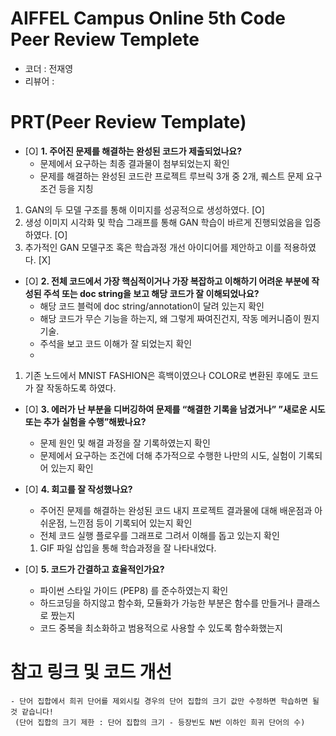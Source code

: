 # AIFFEL Campus Online 5th Code Peer Review Templete
- 코더 : 전재영
- 리뷰어 : 

# PRT(Peer Review Template)
- [O]  **1. 주어진 문제를 해결하는 완성된 코드가 제출되었나요?**
    - 문제에서 요구하는 최종 결과물이 첨부되었는지 확인
    - 문제를 해결하는 완성된 코드란 프로젝트 루브릭 3개 중 2개, 
    퀘스트 문제 요구조건 등을 지칭
1. GAN의 두 모델 구조를 통해 이미지를 성공적으로 생성하였다. [O]
2. 생성 이미지 시각화 및 학습 그래프를 통해 GAN 학습이 바르게 진행되었음을 입증하였다.	[O]
3. 추가적인 GAN 모델구조 혹은 학습과정 개선 아이디어를 제안하고 이를 적용하였다.    [X]  
    
- [O]  **2. 전체 코드에서 가장 핵심적이거나 가장 복잡하고 이해하기 어려운 부분에 작성된 
주석 또는 doc string을 보고 해당 코드가 잘 이해되었나요?**
    - 해당 코드 블럭에 doc string/annotation이 달려 있는지 확인
    - 해당 코드가 무슨 기능을 하는지, 왜 그렇게 짜여진건지, 작동 메커니즘이 뭔지 기술.
    - 주석을 보고 코드 이해가 잘 되었는지 확인
    - 
1. 기존 노드에서 MNIST FASHION은 흑백이였으나 COLOR로 변환된 후에도 코드가 잘 작동하도록 하였다.
        
- [O]  **3. 에러가 난 부분을 디버깅하여 문제를 “해결한 기록을 남겼거나” 
”새로운 시도 또는 추가 실험을 수행”해봤나요?**
    - 문제 원인 및 해결 과정을 잘 기록하였는지 확인
    - 문제에서 요구하는 조건에 더해 추가적으로 수행한 나만의 시도, 실험이 기록되어 있는지 확인
  
- [O]  **4. 회고를 잘 작성했나요?**
    - 주어진 문제를 해결하는 완성된 코드 내지 프로젝트 결과물에 대해
    배운점과 아쉬운점, 느낀점 등이 기록되어 있는지 확인
    - 전체 코드 실행 플로우를 그래프로 그려서 이해를 돕고 있는지 확인
  
  1. GIF 파일 삽입을 통해 학습과정을 잘 나타내었다.
    
   
        
- [O]  **5. 코드가 간결하고 효율적인가요?**
    - 파이썬 스타일 가이드 (PEP8) 를 준수하였는지 확인
    - 하드코딩을 하지않고 함수화, 모듈화가 가능한 부분은 함수를 만들거나 클래스로 짰는지
    - 코드 중복을 최소화하고 범용적으로 사용할 수 있도록 함수화했는지
     

# 참고 링크 및 코드 개선
    - 단어 집합에서 희귀 단어를 제외시킬 경우의 단어 집합의 크기 값만 수정하면 학습하면 될것 같습니다!
     (단어 집합의 크기 제한 : 단어 집합의 크기 - 등장빈도 N번 이하인 희귀 단어의 수)
